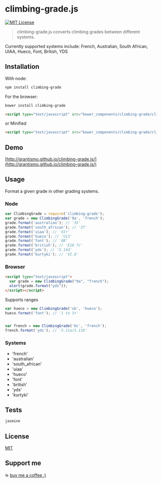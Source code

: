 # climbing-grade.js

[![MIT License][license-image]][license-url]

> climbing-grade.js converts climbing grades between different systems.

Currently supported systems include: French, Australian, South African, UIAA, Hueco, Font, British, YDS

## Installation

With node:

```bash
npm install climbing-grade
```

For the browser:

```bash
bower install climbing-grade
```

```html
<script type="text/javascript" src="bower_components/climbing-grade/climbing-grade.js"></script>
```

or Minified
```html
<script type="text/javascript" src="bower_components/climbing-grade/climbing-grade.min.js"></script>
```

## Demo

[http://grantismo.github.io/climbing-grade.js/](http://grantismo.github.io/climbing-grade.js/)

## Usage

Format a given grade in other grading systems.


### Node

```javascript
var ClimbingGrade = require('climbing-grade'); 
var grade = new ClimbingGrade('9a', 'french');
grade.format('australian'); // '35'
grade.format('south_african'); // '37'
grade.format('uiaa'); // 'XI+'
grade.format('hueco'); // 'V13'
grade.format('font'); // '8B'
grade.format('british'); // 'E10 7c'
grade.format('yds'); // '5.14d'
grade.format('kurtyki'); // 'VI.8'

```

### Browser

```html
<script type="text/javascript">
  var grade = new ClimbingGrade("9a", "french");
  alert(grade.format("yds"));
</script></script>
```

Supports ranges 

```javascript
var hueco = new ClimbingGrade('vb', 'hueco');
hueco.format('font'); // '1 to 3+'


var french = new ClimbingGrade('6c', 'french');
french.format('yds'); // '5.11a/5.11b'
```

### Systems

* 'french'
* 'australian'
* 'south_african'
* 'uiaa'
* 'hueco'
* 'font'
* 'british'
* 'yds'
* 'kurtyki'

## Tests

```bash
jasmine
```

## License

[MIT][license-url]

[license-image]: http://img.shields.io/badge/license-MIT-blue.svg?style=flat
[license-url]: LICENSE

## Support me
☕ [buy me a coffee :)](https://www.buymeacoffee.com/blorppppp)
